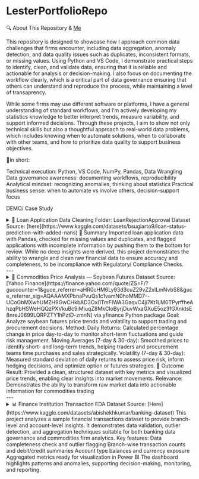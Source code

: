 # LesterPortfolioRepo

🔍 About This Repository & [Me](https://www.linkedin.com/in/lester-wee-yi-cheng-6a0074185/)

This repository is designed to showcase how I approach common data challenges that firms encounter, including data aggregation, anomaly detection, and data quality issues such as duplicates, inconsistent formats, or missing values. Using Python and VS Code, I demonstrate practical steps to identify, clean, and validate data, ensuring that it is reliable and actionable for analysis or decision-making. I also focus on documenting the workflow clearly, which is a critical part of data governance ensuring that others can understand and reproduce the process, while maintaining a level of transaprency. 

While some firms may use different software or platforms, I have a general understanding of standard workflows, and I’m actively developing my statistics knowledge to better interpret trends, measure variability, and support informed decisions. Through these projects, I aim to show not only technical skills but also a thoughtful approach to real-world data problems, which includes knowing when to automate solutions, when to collaborate with other teams, and how to prioritize data quality to support business objectives.

🎯In short:

Technical execution: Python, VS Code, NumPy, Pandas, Data Wrangling
Data governance awareness: documenting workflows, reproducibility
Analytical mindset: recognizing anomalies, thinking about statistics
Practical business sense: when to automate vs involve others, decision-support focus

DEMO/ Case Study

<details>
<summary>🏦 Loan Application Data Cleaning
Folder: LoanRejectionApproval 
Dataset Source: [here](https://www.kaggle.com/datasets/bsugiarto9/loan-status-prediction-with-added-nans)
📌 Summary
Imported loan application data with Pandas, checked for missing values and duplicates, and flagged applications with incomplete information by pushing them to the bottom for review. While no deep insights were derived, this project demonstrates the ability to wrangle and clean raw financial data to ensure accuracy and completeness, to be incompliance with Regulatory/ Compliance Checks.
</details>
---

<details>
    <summary>🌾 Commodities Price Analysis — Soybean Futures
Dataset Source: [Yahoo Finance](https://finance.yahoo.com/quote/ZS=F/?guccounter=1&guce_referrer=aHR0cHM6Ly93d3cuZ29vZ2xlLmNvbS8&guce_referrer_sig=AQAAAMXPbnaPvuQs1c1vamN0hoMMD7--UCoGbMXwhUMZH9GwCHkbAD3Oxl1TmFIWA3GaqvC4ji7Kt1LM0TPyrffheAhzqPbHSWeHQQzPXVkuBc9iMIuqZ8MkCloByrjDuvWxaGXuE5oz3fGXnktsE8nreJ0699LQRPZTY1hPztD-zmnN) via yfinance Python package
Goal: Analyze soybean futures price trends and volatility to support trading and procurement decisions.
Method:
Daily Returns: Calculated percentage change in price day-to-day to monitor short-term fluctuations and guide risk management.
Moving Averages (7-day & 30-day): Smoothed prices to identify short- and long-term trends, helping traders and procurement teams time purchases and sales strategically.
Volatility (7-day & 30-day): Measured standard deviation of daily returns to assess price risk, inform hedging decisions, and optimize option or futures strategies.
📌 Outcome
Result: Provided a clean, structured dataset with key metrics and visualized price trends, enabling clear insights into market movements.
Relevance: Demonstrates the ability to transform raw market data into actionable information for commodities trading
</details>
---

<details>
    <summary>📊 Finance Institution Transaction EDA
Dataset Source: [Here](https://www.kaggle.com/datasets/abishekhkumar/banking-dataset)
This project analyzes a sample financial transactions dataset to provide branch-level and account-level insights. It demonstrates data validation, outlier detection, and aggregation techniques suitable for both banking data governance and commodities firm analytics.
Key features:
Data completeness check and outlier flagging
Branch-wise transaction counts and debit/credit summaries
Account type balances and currency exposure
Aggregated metrics ready for visualization in Power BI
The dashboard highlights patterns and anomalies, supporting decision-making, monitoring, and reporting.
</details>